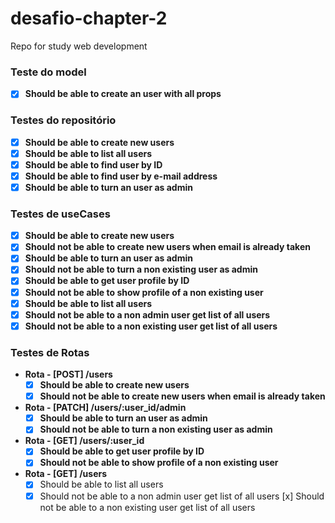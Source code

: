 # desafio-chapter-2
Repo for study web development

### Teste do model
- [x] **Should be able to create an user with all props**

### Testes do repositório

- [x] **Should be able to create new users**
- [x] **Should be able to list all users**
- [x] **Should be able to find user by ID**
- [x] **Should be able to find user by e-mail address**
- [x] **Should be able to turn an user as admin**

### Testes de useCases
- [x] **Should be able to create new users**
- [x] **Should not be able to create new users when email is already taken**
- [x] **Should be able to turn an user as admin**
- [x] **Should not be able to turn a non existing user as admin**
- [x] **Should be able to get user profile by ID**
- [x] **Should not be able to show profile of a non existing user**
- [x] **Should be able to list all users**
- [x] **Should not be able to a non admin user get list of all users**
- [x] **Should not be able to a non existing user get list of all users**

### Testes de Rotas

- **Rota - [POST] /users**
    - [x] **Should be able to create new users**
    - [x] **Should not be able to create new users when email is already taken**
- **Rota - [PATCH] /users/:user_id/admin**
    - [x] **Should be able to turn an user as admin**
    - [x] **Should not be able to turn a non existing user as admin**
- **Rota - [GET] /users/:user_id**
    - [x] **Should be able to get user profile by ID**
    - [x] **Should not be able to show profile of a non existing user**
- **Rota - [GET] /users**
    - [x] Should be able to list all users
    - [x] Should not be able to a non admin user get list of all users
      [x] Should not be able to a non existing user get list of all users